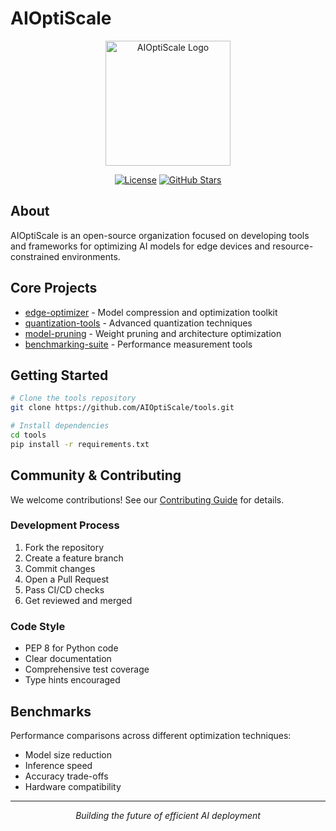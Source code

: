 # AIOptiScale

<div align="center">
  <img src="logo.svg" alt="AIOptiScale Logo" width="200"/>
  
  [![License](https://img.shields.io/badge/License-Apache_2.0-blue.svg)](LICENSE)
  [![GitHub Stars](https://img.shields.io/github/stars/AIOptiScale/tools?style=social)](https://github.com/AIOptiScale/tools/stargazers)
</div>

## About

AIOptiScale is an open-source organization focused on developing tools and frameworks for optimizing AI models for edge devices and resource-constrained environments.

## Core Projects

- [edge-optimizer](https://github.com/AIOptiScale/edge-optimizer) - Model compression and optimization toolkit
- [quantization-tools](https://github.com/AIOptiScale/quantization-tools) - Advanced quantization techniques
- [model-pruning](https://github.com/AIOptiScale/model-pruning) - Weight pruning and architecture optimization
- [benchmarking-suite](https://github.com/AIOptiScale/benchmarking-suite) - Performance measurement tools

## Getting Started

```bash
# Clone the tools repository
git clone https://github.com/AIOptiScale/tools.git

# Install dependencies
cd tools
pip install -r requirements.txt
```

## Community & Contributing

We welcome contributions! See our [Contributing Guide](CONTRIBUTING.md) for details.

### Development Process

1. Fork the repository
2. Create a feature branch
3. Commit changes
4. Open a Pull Request
5. Pass CI/CD checks
6. Get reviewed and merged

### Code Style

- PEP 8 for Python code
- Clear documentation
- Comprehensive test coverage
- Type hints encouraged

## Benchmarks

Performance comparisons across different optimization techniques:
- Model size reduction
- Inference speed
- Accuracy trade-offs
- Hardware compatibility

---
<div align="center">
  <i>Building the future of efficient AI deployment</i>
</div>
